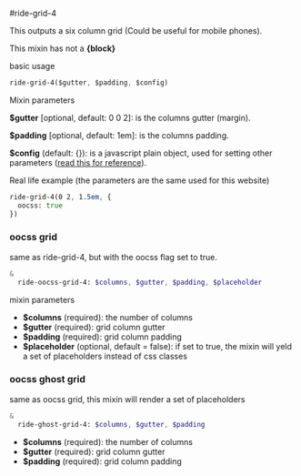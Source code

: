 #ride-grid-4

This outputs a six column grid (Could be useful for mobile phones).

This mixin has not a **{block}**

basic usage

```sass
ride-grid-4($gutter, $padding, $config)
```

Mixin parameters

**$gutter**  [optional, default: 0 0 2]: is the columns gutter (margin).

**$padding** [optional, default: 1em]: is the columns padding. 

**$config** (default: {}): is a javascript plain object, used for setting other parameters ([read this for reference](#/docs/grids/grid)).

Real life example (the parameters are the same used for this website)

```sass
ride-grid-4(0 2, 1.5em, {
  oocss: true
})
```

### oocss grid

same as ride-grid-4, but with the oocss flag set to true.

```sass
&
  ride-oocss-grid-4: $columns, $gutter, $padding, $placeholder 
```

mixin parameters

* **$columns** (required): the number of columns
* **$gutter** (required): grid column gutter
* **$padding** (required): grid column padding
* **$placeholder** (optional, default = false): if set to true, the mixin will yeld a set of placeholders instead of css classes

### oocss ghost grid

same as oocss grid, this mixin will render a set of placeholders

```sass
&
  ride-ghost-grid-4: $columns, $gutter, $padding
```

* **$columns** (required): the number of columns
* **$gutter** (required): grid column gutter
* **$padding** (required): grid column padding